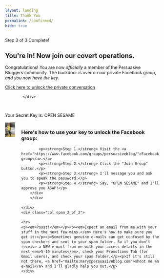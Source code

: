 ```yaml
---
layout: landing
title: Thank You
permalink: /confirmed/
hide: true
---
```


<div class="container-fluid">
            <div id="invite-header" class="row">
                        <div class="progress">
  <div class="progress-bar progress-bar-striped active" role="progressbar" aria-valuenow="50" aria-valuemin="0" aria-valuemax="100" style="width: 100%">
    <span class="sr-only">Step 3 of 3 Complete!</span>
  </div>
  </div>
                    <h2>You're in! Now join our covert operations.</h2>
                    <p>Congratulations! You are now <em>officially</em> a member of the Persuasive Bloggers community. The backdoor is over on our private Facebook group, <em>and you now have the key.</em></p>
            </div>
            <!--social-->
            <div id="social-bar" class="row social-bar">
                <a href="http://www.facebook.com/groups/persuasiveblog">
                    <div class="button button-large">Click here to unlock the private conversation</div>
                </a>
            
            </div>
<div class="padding-regular no-padding-top no-padding-bottom">&nbsp;<p>Your Secret Key is: <span class="highlight">OPEN SESAME</span></p></div>

<div class="columns group">
    <div class="col span_1_of_2">
        <img src="/img/photoshoot-(20).jpg">
    </div> 
    <div class="col span_1_of_2">
        <div class="bubble-left">
            <div class="text-align-left">
            <h3>Here's how to use your key to unlock the Facebook group:</h3>
            
            <p><strong>Step 1.</strong> Visit the <a href="https://www.facebook.com/groups/persuasiveblog/">Facebook group</a>.</p>
            <p><strong>Step 2.</strong> Click the "Join Group" button.</p>
            <p><strong>Step 3.</strong> I'll message you and ask you to speak the password.</p>
            <p><strong>Step 4.</strong> Say, "OPEN SESAME" and I'll approve you ASAP!</p>
        </div>
        </div>
    
    </div>
    <div class="col span_2_of_2">
    
    <hr>
    <p><em>Pssst!</em></p><p><em>Expect an email from me with your stuff in the next few mins.</em> Here's how to make sure you get it:</p><p>Sometimes genuine e-mails can get confused by the spam-checkers and sent to your spam folder. So if you don't receive a NEW e-mail from me with your access details in the next <em>5-10 minutes</em>, check your Promotions Tab (for Gmail users), and check your spam folder.</p><p>If it's still not there, <a href="mailto:mary@persuasiveblog.com">shoot me an e-mail</a> and I'll gladly help you out.</p>
    </div>
</div>


          
        
</div>

